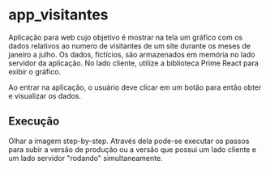 # app_visitantes

Aplicação para web cujo objetivo é mostrar na tela um gráfico com os dados relativos ao numero de visitantes de um site durante os meses de janeiro a julho. Os dados, fictícios, são armazenados em memória no lado servidor da aplicação. No lado cliente, utilize a biblioteca Prime React para exibir o gráfico.

Ao entrar na aplicação, o usuário deve clicar em um botão para então obter e visualizar os dados.

## Execução

Olhar a imagem step-by-step. Através dela pode-se executar os passos para subir a versão de produção ou a versão que possui um lado cliente e um lado servidor "rodando" simultaneamente.
